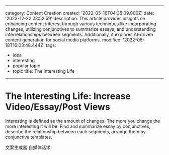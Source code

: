 ------
category: Content Creation
created: '2022-05-16T04:35:09.000Z'
date: '2023-12-22 23:52:59'
description: This article provides insights on enhancing content interest through
  various techniques like incorporating changes, utilizing conjunctives to summarize
  essays, and understanding interrelationships between segments. Additionally, it
  explores AI-driven content generation for social media platforms.
modified: '2022-08-18T16:03:48.444Z'
tags:
- idea
- interesting
- popular topic
- topic
title: The Interesting Life
------

# The Interesting Life: Increase Video/Essay/Post Views

Interesting is defined as the amount of changes. The more you change the more interesting it will be.
Find and summarize essay by conjunctives, describe the relationship between each segments, arrange them by conjunctive templates.

文案生成器 自媒体话术
